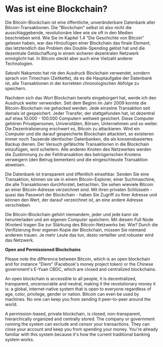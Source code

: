 # Was ist eine Blockchain?
Die Bitcoin-Blockchain ist eine öffentliche, unveränderbare Datenbank aller Bitcoin-Transaktionen. Die "Blockchain" selbst ist also nicht die ausschlaggebende, revolutionäre Idee wie sie oft in den Medien beschrieben wird. Wie Sie im Kapitel 1.4 "Die Geschichte von Bitcoin" gelesen haben, war das Hinzufügen einer Blockchain das finale Element, das letztendlich das Problem des Double-Spending gelöst hat und die dezentrale Geldschaffung in einem sicheren dezentralen Netzwerk ermöglicht hat. In Bitcoin steckt aber auch eine Vielzahl anderer Technologien.

Satoshi Nakamoto hat nie den Ausdruck Blockchain verwendet, sondern sprach von Timechain (Zeitkette), da es die Hauptaufgabe der Datenbank ist, alle Transaktionen in der korrekten chronologischen Abfolge zu speichern.

Nachdem sich das Wort Blockchain bereits eingebürgert hat, werde ich den Ausdruck weiter verwenden. Seit dem Beginn im Jahr 2009 konnte die Bitcoin-Blockchain nie gehacked werden. Jede einzelne Transaktion seit damals ist gespeichert. Jeder Transfer, der stattgefunden hat, ist dezentral auf etwa 10.000 - 100.000 Computern weltweit gesichert. Diese Computer gehören Privatpersonen, Universitäten, Börsen, Unternehmen und so weiter. Die Dezentralisierung erschwert es, Bitcoin zu attackieren.  Wird ein Computer und die darauf gespeicherte Blockchain attackiert, so existieren immer noch Tausende identischer Datenbanken, die als konsensbasiertes Backup dienen. Der Versuch gefälschte Transaktionen in die Blockchain einzufügen, wird scheitern. Alle anderen Knoten des Netzwerkes werden die Zustimmung zu der Fehltransaktion des betrügerischen Knotens verweigern (den Betrug bemerken) und die eingeschleuste Transaktion abweisen.  

Die Datenbank ist transparent und öffentlich einsehbar. Senden Sie eine Transaktion, können sie sie in einem Bitcoin-Explorer, einer Suchmaschine, die alle Transaktionen durchforstet, betrachten. Sie sehen wieviele Bitcoin an einer Bitcoin-Adresse verzeichnet sind. Mit ihren privaten Schlüsseln - quasi das Passwort der Blockchain - haben Sie Zugriff zu Ihrer Adresse und können den Wert, der darauf verzeichnet ist, an eine andere Adresse verschieben.

Die Bitcoin-Blockchain gehört niemandem, jeder und jede kann sie herunterladen und am eigenen Computer speichern. Mit diesem Full Node (Knoten) tragen Sie zur Stärkung des Bitcoin-Netzwerks bei. Wie? Durch die Verifizierung Ihrer eigenen Kopie der Blockchain, müssen Sie niemand anderem trauen. Je mehr Leute das tun, desto verteilter und robuster wird das Netzwerk.

**Open and Permissioned Blockchains**

Please note the difference between Bitcoin, which is an open blockchain and for instance "Diem" (Facebook's money project token) or the Chinese government's E-Yuan CBDC, which are closed and centralized blockchains.

An open blockchain is accessible to all people, it is decentralized, transparent, uncensorable and neutral, making it the revolutionary money it is: a global, internet-native system that is open to everyone regardless of age, color, privilege, gender or nation. Bitcoin can even be used by machines. No one can keep you from sending it peer-to-peer around the world.

A permission-based, private blockchain, is closed, non-transparent, hierarchically organized and centrally stored. The company or government running the system can exclude and censor your transactions. They can close your account and keep you from spending your money. You're already familiar with this system because it's how the current traditional banking system works.

